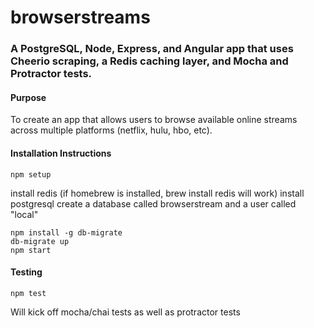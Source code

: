 # browserstreams

### A PostgreSQL, Node, Express, and Angular app that uses Cheerio scraping, a Redis caching layer, and Mocha and Protractor tests.

#### Purpose
To create an app that allows users to browse available online streams across multiple platforms (netflix, hulu, hbo, etc).

#### Installation Instructions
```
npm setup
```
install redis (if homebrew is installed, brew install redis will work)
install postgresql
create a database called browserstream and a user called "local"
```
npm install -g db-migrate
db-migrate up
npm start
```

#### Testing
```
npm test
```
Will kick off mocha/chai tests as well as protractor tests
